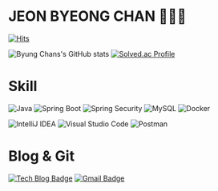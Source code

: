 # JEON BYEONG CHAN 👨🏻‍💻

[![Hits](https://hits.seeyoufarm.com/api/count/incr/badge.svg?url=https%3A%2F%2Fgithub.com%2Ficoo08217&count_bg=%23D35CCC&title_bg=%234D4848&icon=ghostery.svg&icon_color=%23FFFFFF&title=hits&edge_flat=false)](https://hits.seeyoufarm.com)

![Byung Chans's GitHub stats](https://github-readme-stats.vercel.app/api?username=icoo08217&show_icons=true&theme=onedark)
[![Solved.ac Profile](http://mazassumnida.wtf/api/v2/generate_badge?boj=icoo08217)](https://solved.ac/icoo08217/)

# Skill 
![Java](https://img.shields.io/badge/Java-007396.svg?&style=for-the-badge&logo=Java&logoColor=white)
![Spring Boot](https://img.shields.io/badge/Spring%20Boot-6DB33F.svg?&style=for-the-badge&logo=Spring%20Boot&logoColor=white)
![Spring Security](https://img.shields.io/badge/Spring%20Security-6DB33F.svg?&style=for-the-badge&logo=Spring%20Security&logoColor=white)
![MySQL](https://img.shields.io/badge/MySQL-4479A1.svg?&style=for-the-badge&logo=MySQL&logoColor=white)
![Docker](https://img.shields.io/badge/Docker-2496ED.svg?&style=for-the-badge&logo=Docker&logoColor=white)

![IntelliJ IDEA](https://img.shields.io/badge/IntelliJ%20IDEA-000000.svg?&style=for-the-badge&logo=IntelliJ%20IDEA&logoColor=white)
![Visual Studio Code](https://img.shields.io/badge/Visual%20Studio%20Code-007ACC.svg?&style=for-the-badge&logo=Visual%20Studio%20Code&logoColor=white)
![Postman](https://img.shields.io/badge/Postman-FF6C37.svg?&style=for-the-badge&logo=Postman&logoColor=white)

# Blog & Git
[![Tech Blog Badge](http://img.shields.io/badge/-Tech%20blog-black?style=flat-square&logo=github&link=https://icoo08217.tistory.com/)](https://icoo08217.tistory.com/)
[![Gmail Badge](https://img.shields.io/badge/Gmail-d14836?style=flat-square&logo=Gmail&logoColor=white&link=mailto:icoo08216@gmail.com)](mailto:icoo08216@gmail.com)

